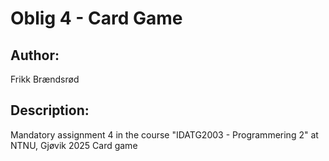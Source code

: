 # Oblig 4 - Card Game

## Author: 
Frikk Brændsrød

## Description:
Mandatory assignment 4 in the course "IDATG2003 - Programmering 2" at NTNU, Gjøvik 2025
Card game